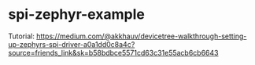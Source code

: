 # spi-zephyr-example

Tutorial: 
https://medium.com/@akkhauv/devicetree-walkthrough-setting-up-zephyrs-spi-driver-a0a1dd0c8a4c?source=friends_link&sk=b58bdbce5571cd63c31e55acb6cb6643

